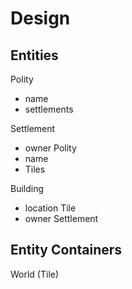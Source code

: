 # Design

## Entities
Polity
- name
- settlements

Settlement
- owner Polity
- name
- Tiles

Building
- location Tile
- owner Settlement


## Entity Containers
World (Tile)
